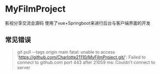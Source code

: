 # MyFilmProject
影视分享交流会源码
使用了vue+Springboot来进行后台与客户端界面的开发
## 常见错误
> git pull --tags origin main
fatal: unable to access 'https://github.com/Charlotte21110/MyFilmProject.git/': Failed to connect to github.com port 443 after 21059 ms: Couldn't connect to server

